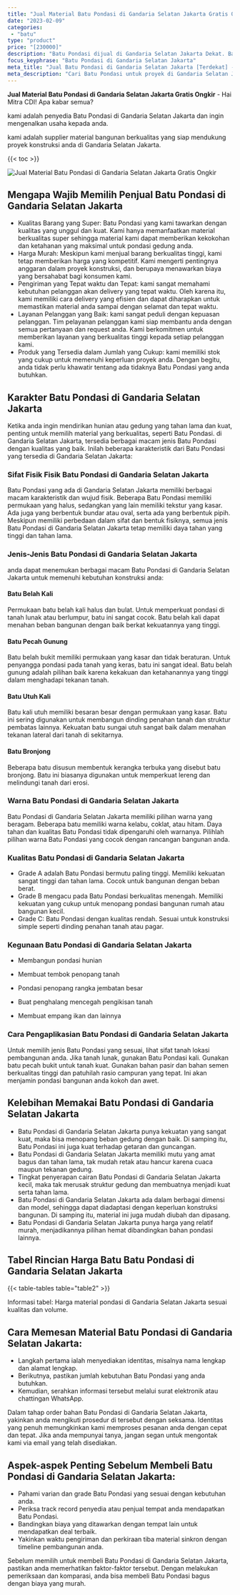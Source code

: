 ```yaml
---
title: "Jual Material Batu Pondasi di Gandaria Selatan Jakarta Gratis Ongkir"
date: "2023-02-09"
categories:
 - "batu"
type: "product"
price: "[230000]"
description: "Batu Pondasi dijual di Gandaria Selatan Jakarta Dekat. Batu Pondasi ini sering digunakan dalam proyek konstruksi sebagai dasar bangunan yang kuat dan berkualitas. Hubungi kami untuk informasi lebih lanjut."
focus_keyphrase: "Batu Pondasi di Gandaria Selatan Jakarta"
meta_title: "Jual Batu Pondasi di Gandaria Selatan Jakarta [Terdekat] - CDI"
meta_description: "Cari Batu Pondasi untuk proyek di Gandaria Selatan Jakarta? Kami memiliki Batu Pondasi berkualitas untuk pondasi bangunan. Dapatkan penawaran terbaik sekarang."
---
```


**Jual Material Batu Pondasi di Gandaria Selatan Jakarta Gratis Ongkir** - Hai Mitra CDI! Apa kabar semua?

kami adalah penyedia Batu Pondasi di Gandaria Selatan Jakarta dan ingin mengenalkan usaha kepada anda.

kami adalah supplier material bangunan berkualitas yang siap mendukung proyek konstruksi anda di Gandaria Selatan Jakarta.

{{< toc >}}

![Jual Material Batu Pondasi di Gandaria Selatan Jakarta Gratis Ongkir](/images/batu/batu-pondasi-19.jpg)

## Mengapa Wajib Memilih Penjual Batu Pondasi di Gandaria Selatan Jakarta

*   Kualitas Barang yang Super: Batu Pondasi yang kami tawarkan dengan kualitas yang unggul dan kuat. Kami hanya memanfaatkan material berkualitas super sehingga material kami dapat memberikan kekokohan dan ketahanan yang maksimal untuk pondasi gedung anda.
*   Harga Murah: Meskipun kami menjual barang berkualitas tinggi, kami tetap memberikan harga yang kompetitif. Kami mengerti pentingnya anggaran dalam proyek konstruksi, dan berupaya menawarkan biaya yang bersahabat bagi konsumen kami.
*   Pengiriman yang Tepat waktu dan Tepat: kami sangat memahami kebutuhan pelanggan akan delivery yang tepat waktu. Oleh karena itu, kami memiliki cara delivery yang efisien dan dapat diharapkan untuk memastikan material anda sampai dengan selamat dan tepat waktu.
*   Layanan Pelanggan yang Baik: kami sangat peduli dengan kepuasan pelanggan. Tim pelayanan pelanggan kami siap membantu anda dengan semua pertanyaan dan request anda. Kami berkomitmen untuk memberikan layanan yang berkualitas tinggi kepada setiap pelanggan kami.
*   Produk yang Tersedia dalam Jumlah yang Cukup: kami memiliki stok yang cukup untuk memenuhi keperluan proyek anda. Dengan begitu, anda tidak perlu khawatir tentang ada tidaknya Batu Pondasi yang anda butuhkan.

## Karakter Batu Pondasi di Gandaria Selatan Jakarta

Ketika anda ingin mendirikan hunian atau gedung yang tahan lama dan kuat, penting untuk memilih material yang berkualitas, seperti Batu Pondasi. di Gandaria Selatan Jakarta, tersedia berbagai macam jenis Batu Pondasi dengan kualitas yang baik. Inilah beberapa karakteristik dari Batu Pondasi yang tersedia di Gandaria Selatan Jakarta:

### Sifat Fisik Fisik Batu Pondasi di Gandaria Selatan Jakarta

Batu Pondasi yang ada di Gandaria Selatan Jakarta memiliki berbagai macam karakteristik dan wujud fisik. Beberapa Batu Pondasi memiliki permukaan yang halus, sedangkan yang lain memiliki tekstur yang kasar. Ada juga yang berbentuk bundar atau oval, serta ada yang berbentuk pipih. Meskipun memiliki perbedaan dalam sifat dan bentuk fisiknya, semua jenis Batu Pondasi di Gandaria Selatan Jakarta tetap memiliki daya tahan yang tinggi dan tahan lama.

### Jenis-Jenis Batu Pondasi di Gandaria Selatan Jakarta

anda dapat menemukan berbagai macam Batu Pondasi di Gandaria Selatan Jakarta untuk memenuhi kebutuhan konstruksi anda:

#### Batu Belah Kali

Permukaan batu belah kali halus dan bulat. Untuk memperkuat pondasi di tanah lunak atau berlumpur, batu ini sangat cocok. Batu belah kali dapat menahan beban bangunan dengan baik berkat kekuatannya yang tinggi.

#### Batu Pecah Gunung

Batu belah bukit memiliki permukaan yang kasar dan tidak beraturan. Untuk penyangga pondasi pada tanah yang keras, batu ini sangat ideal. Batu belah gunung adalah pilihan baik karena kekakuan dan ketahanannya yang tinggi dalam menghadapi tekanan tanah.

#### Batu Utuh Kali

Batu kali utuh memiliki besaran besar dengan permukaan yang kasar. Batu ini sering digunakan untuk membangun dinding penahan tanah dan struktur pembatas lainnya. Kekuatan batu sungai utuh sangat baik dalam menahan tekanan lateral dari tanah di sekitarnya.

#### Batu Bronjong

Beberapa batu disusun membentuk kerangka terbuka yang disebut batu bronjong. Batu ini biasanya digunakan untuk memperkuat lereng dan melindungi tanah dari erosi.

### Warna Batu Pondasi di Gandaria Selatan Jakarta

Batu Pondasi di Gandaria Selatan Jakarta memiliki pilihan warna yang beragam. Beberapa batu memiliki warna kelabu, coklat, atau hitam. Daya tahan dan kualitas Batu Pondasi tidak dipengaruhi oleh warnanya. Pilihlah pilihan warna Batu Pondasi yang cocok dengan rancangan bangunan anda.

### Kualitas Batu Pondasi di Gandaria Selatan Jakarta

*   Grade A adalah Batu Pondasi bermutu paling tinggi. Memiliki kekuatan sangat tinggi dan tahan lama. Cocok untuk bangunan dengan beban berat.
*   Grade B mengacu pada Batu Pondasi berkualitas menengah. Memiliki kekuatan yang cukup untuk menopang pondasi bangunan rumah atau bangunan kecil.
*   Grade C: Batu Pondasi dengan kualitas rendah. Sesuai untuk konstruksi simple seperti dinding penahan tanah atau pagar.

### Kegunaan Batu Pondasi di Gandaria Selatan Jakarta

*   Membangun pondasi hunian

*   Membuat tembok penopang tanah

*   Pondasi penopang rangka jembatan besar

*   Buat penghalang mencegah pengikisan tanah

*   Membuat empang ikan dan lainnya

### Cara Pengaplikasian Batu Pondasi di Gandaria Selatan Jakarta

Untuk memilih jenis Batu Pondasi yang sesuai, lihat sifat tanah lokasi pembangunan anda. Jika tanah lunak, gunakan Batu Pondasi kali. Gunakan batu pecah bukit untuk tanah kuat. Gunakan bahan pasir dan bahan semen berkualitas tinggi dan patuhilah rasio campuran yang tepat. Ini akan menjamin pondasi bangunan anda kokoh dan awet.

## Kelebihan Memakai Batu Pondasi di Gandaria Selatan Jakarta

*   Batu Pondasi di Gandaria Selatan Jakarta punya kekuatan yang sangat kuat, maka bisa menopang beban gedung dengan baik. Di samping itu, Batu Pondasi ini juga kuat terhadap getaran dan guncangan.
*   Batu Pondasi di Gandaria Selatan Jakarta memiliki mutu yang amat bagus dan tahan lama, tak mudah retak atau hancur karena cuaca maupun tekanan gedung.
*   Tingkat penyerapan cairan Batu Pondasi di Gandaria Selatan Jakarta kecil, maka tak merusak struktur gedung dan membuatnya menjadi kuat serta tahan lama.
*   Batu Pondasi di Gandaria Selatan Jakarta ada dalam berbagai dimensi dan model, sehingga dapat diadaptasi dengan keperluan konstruksi bangunan. Di samping itu, material ini juga mudah diubah dan dipasang.
*   Batu Pondasi di Gandaria Selatan Jakarta punya harga yang relatif murah, menjadikannya pilihan hemat dibandingkan bahan pondasi lainnya.

## Tabel Rincian Harga Batu Batu Pondasi di Gandaria Selatan Jakarta

{{< table-tables table="table2" >}}

Informasi tabel: Harga material pondasi di Gandaria Selatan Jakarta sesuai kualitas dan volume.

## Cara Memesan Material Batu Pondasi di Gandaria Selatan Jakarta:

*   Langkah pertama ialah menyediakan identitas, misalnya nama lengkap dan alamat lengkap.
*   Berikutnya, pastikan jumlah kebutuhan Batu Pondasi yang anda butuhkan.
*   Kemudian, serahkan informasi tersebut melalui surat elektronik atau chattingan WhatsApp.

Dalam tahap order bahan Batu Pondasi di Gandaria Selatan Jakarta, yakinkan anda mengikuti prosedur di tersebut dengan seksama. Identitas yang penuh memungkinkan kami memproses pesanan anda dengan cepat dan tepat. Jika anda mempunyai tanya, jangan segan untuk mengontak kami via email yang telah disediakan.

## Aspek-aspek Penting Sebelum Membeli Batu Pondasi di Gandaria Selatan Jakarta:

*   Pahami varian dan grade Batu Pondasi yang sesuai dengan kebutuhan anda.
*   Periksa track record penyedia atau penjual tempat anda mendapatkan Batu Pondasi.
*   Bandingkan biaya yang ditawarkan dengan tempat lain untuk mendapatkan deal terbaik.
*   Yakinkan waktu pengiriman dan perkiraan tiba material sinkron dengan timeline pembangunan anda.

Sebelum memilih untuk membeli Batu Pondasi di Gandaria Selatan Jakarta, pastikan anda memerhatikan faktor-faktor tersebut. Dengan melakukan pemeriksaan dan komparasi, anda bisa membeli Batu Pondasi bagus dengan biaya yang murah.